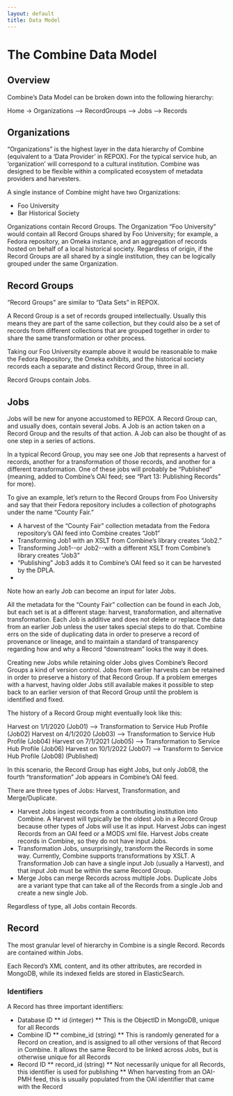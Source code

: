 ```yaml
---
layout: default
title: Data Model
---
```

# The Combine Data Model


## Overview

Combine’s Data Model can be broken down into the following hierarchy:

Home → Organizations --> RecordGroups --> Jobs --> Records

## Organizations

“Organizations” is the highest layer in the data hierarchy of Combine (equivalent to a ‘Data Provider’ in REPOX). For the typical service hub, an ‘organization’ will correspond to a cultural institution. Combine was designed to be flexible within  a complicated ecosystem of metadata providers and harvesters. 

A single instance of Combine might have two Organizations:

* Foo University
* Bar Historical Society

Organizations contain Record Groups. The Organization “Foo University” would contain all Record Groups shared by Foo University; for example, a Fedora repository, an Omeka instance, and an aggregation of records hosted on behalf of a local historical society.  Regardless of origin, if the Record Groups are all shared by a single institution, they can be logically grouped under the same Organization.

## Record Groups

“Record Groups" are similar to “Data Sets” in REPOX. 

A Record Group is a set of records grouped intellectually. Usually this means they are part of the same collection, but they could also be a set of records from different collections that are grouped together in order to share the same transformation or other process. 

Taking our Foo University example above it would be reasonable to make the Fedora Repository, the Omeka exhibits, and the historical society records each a separate and distinct Record Group, three in all.

Record Groups contain Jobs.

## Jobs

Jobs will be new for anyone accustomed to REPOX.  A Record Group can, and usually does, contain several Jobs. A Job is an action taken on a Record Group and the results of that action. A Job can also be thought of as one step in a series of actions. 

In a typical Record Group, you may see one Job that represents a harvest of records, another for a transformation of those records, and another for a different transformation. One of these jobs will probably be “Published” (meaning, added to Combine’s OAI feed; see “Part 13: Publishing Records” for more). 

To give an example, let’s return to the Record Groups from Foo University and say that their Fedora repository includes a collection of photographs under the name “County Fair.” 

* A harvest of the “County Fair” collection metadata from the Fedora repository’s OAI feed into Combine creates “Job1”
* Transforming Job1 with an XSLT from Combine’s library creates “Job2.”
* Transforming Job1--or Job2--with a different XSLT from Combine’s library creates “Job3”
* “Publishing” Job3 adds it to Combine’s OAI feed so it can be harvested by the DPLA.
* 
Note how an early Job can become an input for later Jobs. 

All the metadata for the “County Fair” collection can be found in each Job, but each set is at a different stage: harvest, transformation, and alternative transformation. Each Job is additive and does not delete or replace the data from an earlier Job unless the user takes special steps to do that. Combine errs on the side of duplicating data in order to preserve a record of provenance or lineage, and to maintain a standard of transparency regarding how and why a Record “downstream” looks the way it does. 

Creating new Jobs while retaining older Jobs gives Combine’s Record Groups a kind of version control. Jobs from earlier harvests can be retained in order to preserve a history of that Record Group. If a problem emerges with a harvest, having older Jobs still available makes it possible to step back to an earlier version of that Record Group until the problem is identified and fixed.

The history of a Record Group might eventually look like this: 

Harvest on  1/1/2020 (Job01) --> Transformation to Service Hub Profile (Job02)
Harvest on  4/1/2020 (Job03) --> Transformation to Service Hub Profile (Job04) 
Harvest on  7/1/2021 (Job05) --> Transformation to Service Hub Profile (Job06)
Harvest on 10/1/2022 (Job07) --> Transform to Service Hub Profile (Job08) (Published)

In this scenario, the Record Group has eight Jobs, but only Job08, the fourth “transformation” Job appears in Combine’s OAI feed.  

There are three types of Jobs: Harvest, Transformation, and Merge/Duplicate.

* Harvest Jobs ingest records from a contributing institution into Combine. A Harvest will typically be the oldest Job in a Record Group because other types of Jobs will use it as input. Harvest Jobs can ingest Records from an OAI feed or a MODS xml file. Harvest Jobs create records in Combine, so they do not have input Jobs.
* Transformation Jobs, unsurprisingly, transform the Records in some way. Currently, Combine supports transformations by XSLT. A Transformation Job can have a single input Job (usually a Harvest), and that input Job must be within the same Record Group. 
* Merge Jobs can merge Records across multiple Jobs. Duplicate Jobs are a variant type that can take all of the Records from a single Job and create a new single Job.

Regardless of type, all Jobs contain Records.

## Record

The most granular level of hierarchy in Combine is a single Record. Records are contained within Jobs.

Each Record’s XML content, and its other attributes, are recorded in MongoDB, while its indexed fields are stored in ElasticSearch.

### Identifiers

A Record has three important identifiers:

* Database ID
** id (integer)
** This is the ObjectID in MongoDB, unique for all Records
* Combine ID
** combine_id (string)
** This is randomly generated for a Record on creation, and is assigned to all other versions of that Record in Combine. It allows the same Record to be linked across Jobs, but is otherwise unique for all Records
* Record ID
** record_id (string)
** Not necessarily unique for all Records, this identifier is used for publishing
** When harvesting from an OAI-PMH feed, this is usually populated from the OAI identifier that came with the Record

























